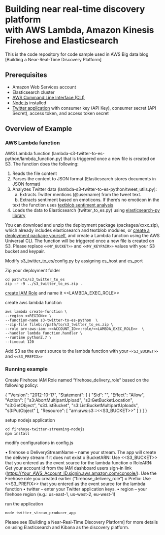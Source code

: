 # Building near real-time discovery platform<br>with AWS Lambda, Amazon Kinesis Firehose and Elasticsearch


This is the code repository for code sample used in AWS Big data blog [Building a Near-Real-Time Discovery Platform]

## Prerequisites 
  - Amazon Web Services account
  - Elasticsearch cluster
  - [AWS Command Line Interface (CLI)]
  - [Node.js] installed
  - [Twitter application] with consumer key (API Key), consumer secret (API Secret), access token, and access token secret
 

## Overview of Example

### AWS Lambda function
AWS Lambda function (lambda-s3-twitter-to-es-python/lambda_function.py) that is triggered once a new file is created on S3. 
The function does the following:<br>
1.	Reads the file content<br>
2.	Parses the content to JSON format (Elasticsearch stores documents in JSON format)<br>
3.	Analyzes Twitter data (lambda-s3-twitter-to-es-python/tweet_utils.py):<br>
&nbsp;&nbsp;a.	Extracts Twitter mentions (@username) from the tweet text.<br>
&nbsp;&nbsp;b.	Extracts sentiment based on emoticons. If there’s no emoticon in the text the function uses [textblob sentiment analysis]<br>
4.	Loads the data to Elasticsearch (twitter_to_es.py) using [elasticsearch-py library]<br>



You can download and unzip the deployment package (packages/xxxx.zip), which already includes elasticsearch and textblob modules, or [create a deployment package yourself], and create a Lambda function using the AWS Universal CLI. The function will be triggered once a new file is created on S3. 
Please replace ``<<MY_BUCKET>>`` and ``<<MY_KEYPAIR>>`` values with your S3 bucket and keypair.

Modify s3_twitter_to_es/config.py by assigning es_host and es_port

Zip your deployment folder
```
cd path/to/s3_twitter_to_es
zip -r -9 ../s3_twitter_to_es.zip .
```

[create IAM Role] and name it <<LAMBDA_EXEC_ROLE>>

create aws lambda function
```
aws lambda create-function \
--region <<REGION>> \
--function-name s3-twitter-to-es-python  \
--zip-file fileb://path/to/s3_twitter_to_es.zip \
--role arn:aws:iam::<<ACCOUNT_ID>>:role/<<LAMBDA_EXEC_ROLE>>  \
--handler lambda_function.handler \
--runtime python2.7 \
--timeout 120
```

Add S3 as the event source to the lambda function with your ```<<S3_BUCKET>>``` and ```<<S3_PREFIX>>```



### Running example

Create Firehose IAM Role named “firehose_delivery_role” based on the following policy:

{
    "Version": "2012-10-17",
    "Statement": [
        {
            "Sid": "",
            "Effect": "Allow",
            "Action": [
                "s3:AbortMultipartUpload",
                "s3:GetBucketLocation",
                "s3:GetObject",
                "s3:ListBucket",
                "s3:ListBucketMultipartUploads",
                "s3:PutObject"
            ],
            "Resource": [
                "arn:aws:s3:::<<S3_BUCKET>>"
            ]
        }
    ]
}


setup nodejs application

```
cd firehose-twitter-streaming-nodejs
npm install
```

modify configurations in config.js

•	firehose
	o	DeliveryStreamName – name your stream. The app will create the delivery stream if it does not exist
	o	BucketARN: Use <<S3_BUCKET>> that you entered as the event source for the lambda function
	o	RoleARN: Get your account id from the IAM dashboard users sign-in link (https://Your_AWS_Account_ID.signin.aws.amazon.com/console/). 
				 Use the Firehose role you created earlier (“firehose_delivery_role”)
	o	 Prefix: Use <<S3_PREFIX>> that you entered as the event source for the lambda function
•	twitter – enter your Twitter application keys.
•	region – your firehose region (e.g.: us-east-1, us-west-2, eu-west-1)

run the application
```
node twitter_stream_producer_app
```

Please see [Building a Near-Real-Time Discovery Platform] for more details on using Elasticsearch and Kibana as the discovery platform.


[AWS Command Line Interface (CLI)]:http://docs.aws.amazon.com/cli/latest/userguide/cli-chap-welcome.html
[textblob sentiment analysis]:http://textblob.readthedocs.org/en/dev/quickstart.html#sentiment-analysis
[elasticsearch-py library]:http://elasticsearch-py.readthedocs.org/en/master/
[create a deployment package yourself]:http://docs.aws.amazon.com/lambda/latest/dg/lambda-python-how-to-create-deployment-package.html
[create IAM Role]:http://docs.aws.amazon.com/lambda/latest/dg/walkthrough-s3-events-adminuser-create-test-function-create-execution-role.html
[Add S3 as the event source to the lambda function]:http://docs.aws.amazon.com/lambda/latest/dg/getting-started-2-integrate-s3events-console.html
[Node.js]:https://nodejs.org
[Twitter application]:https://apps.twitter.com/



